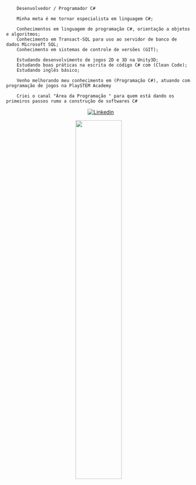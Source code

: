         Desenvolvedor / Programador C# 

        Minha meta é me tornar especialista em linguagem C#;

        Conhecimentos em linguagem de programação C#, orientação a objetos e algoritmos; 
        Conhecimento em Transact-SQL para uso ao servidor de banco de dados Microsoft SQL;
        Conhecimento em sistemas de controle de versões (GIT);

        Estudando desenvolvimento de jogos 2D e 3D na Unity3D;
        Estudando boas práticas na escrita de código C# com (Clean Code);
        Estudando inglês básico;

        Venho melhorando meu conhecimento em (Programação C#), atuando com programação de jogos na PlaySTEM Academy 

        Criei o canal "Área da Programação " para quem está dando os primeiros passos rumo a construção de softwares C#

        


   <p align="center">
    &nbsp;&nbsp;&nbsp;
    <a href="https://www.youtube.com/c/ÁreadaProgramação"><img alt="Linkedin" src="https://img.shields.io/youtube/channel/subscribers/UCXKSo8RSfVmrawXleZ-_arg?style=social"></a><a href="https://www.linkedin.com/in/alfredo1995/" target="_blank"></a>&nbsp;
  </p>


<p align="center"><img width=50% src="https://media.giphy.com/media/IThjAlJnD9WNO/giphy.gif"></p>
